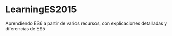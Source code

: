 # LearningES2015
Aprendiendo ES6 a partir de varios recursos, con explicaciones detalladas y diferencias de ES5
